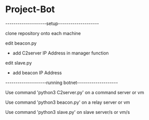 # Project-Bot

--------------------setup--------------------

clone repository onto each machine

edit beacon.py 
  - add C2server IP Address in manager function

edit slave.py
  - add beacon IP Address
  
--------------------running botnet--------------------

Use command 'python3 C2server.py' on a command server or vm

Use command 'python3 beacon.py' on a relay server or vm

Use command 'python3 slave.py' on slave server/s or vm/s

